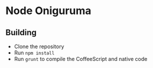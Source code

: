 # Node Oniguruma

## Building

  * Clone the repository
  * Run `npm install`
  * Run `grunt` to compile the CoffeeScript and native code
